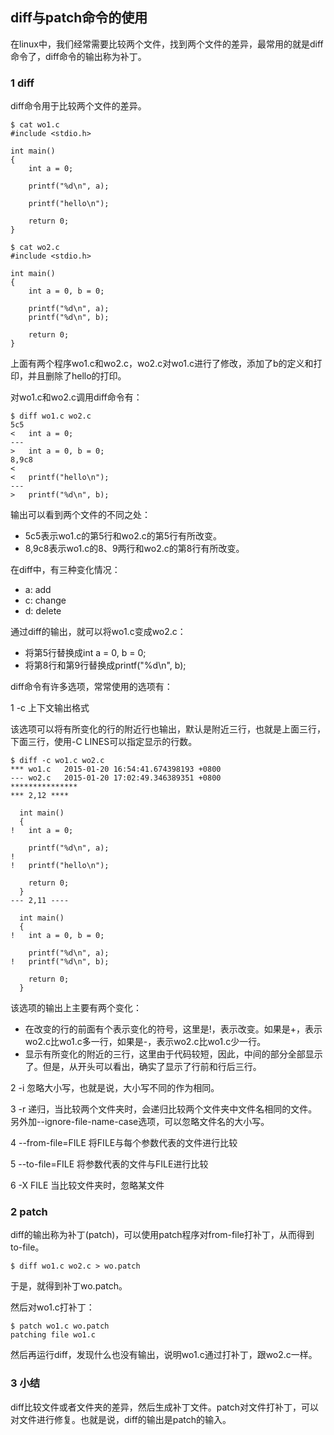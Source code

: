 ## diff与patch命令的使用

在linux中，我们经常需要比较两个文件，找到两个文件的差异，最常用的就是diff命令了，diff命令的输出称为补丁。

### 1 diff

diff命令用于比较两个文件的差异。

```
$ cat wo1.c
#include <stdio.h>

int main()
{
	int a = 0;

	printf("%d\n", a);

	printf("hello\n");

	return 0;
}
```

```
$ cat wo2.c
#include <stdio.h>

int main()
{
	int a = 0, b = 0;

	printf("%d\n", a);
	printf("%d\n", b);

	return 0;
}
```

上面有两个程序wo1.c和wo2.c，wo2.c对wo1.c进行了修改，添加了b的定义和打印，并且删除了hello的打印。

对wo1.c和wo2.c调用diff命令有：

```
$ diff wo1.c wo2.c
5c5
< 	int a = 0;
---
> 	int a = 0, b = 0;
8,9c8
< 
< 	printf("hello\n");
---
> 	printf("%d\n", b);
```

输出可以看到两个文件的不同之处：

* 5c5表示wo1.c的第5行和wo2.c的第5行有所改变。
* 8,9c8表示wo1.c的8、9两行和wo2.c的第8行有所改变。

在diff中，有三种变化情况：

* a: add
* c: change
* d: delete

通过diff的输出，就可以将wo1.c变成wo2.c：

* 将第5行替换成int a = 0, b = 0;
* 将第8行和第9行替换成printf("%d\n", b);

diff命令有许多选项，常常使用的选项有：

1 -c 上下文输出格式

该选项可以将有所变化的行的附近行也输出，默认是附近三行，也就是上面三行，下面三行，使用-C LINES可以指定显示的行数。

```
$ diff -c wo1.c wo2.c
*** wo1.c	2015-01-20 16:54:41.674398193 +0800
--- wo2.c	2015-01-20 17:02:49.346389351 +0800
***************
*** 2,12 ****
  
  int main()
  {
! 	int a = 0;
  
  	printf("%d\n", a);
! 
! 	printf("hello\n");
  
  	return 0;
  }
--- 2,11 ----
  
  int main()
  {
! 	int a = 0, b = 0;
  
  	printf("%d\n", a);
! 	printf("%d\n", b);
  
  	return 0;
  }
```

该选项的输出上主要有两个变化：

* 在改变的行的前面有个表示变化的符号，这里是!，表示改变。如果是+，表示wo2.c比wo1.c多一行，如果是-，表示wo2.c比wo1.c少一行。
* 显示有所变化的附近的三行，这里由于代码较短，因此，中间的部分全部显示了。但是，从开头可以看出，确实了显示了行前和行后三行。

2 -i 忽略大小写，也就是说，大小写不同的作为相同。

3 -r 递归，当比较两个文件夹时，会递归比较两个文件夹中文件名相同的文件。另外加--ignore-file-name-case选项，可以忽略文件名的大小写。

4 --from-file=FILE 将FILE与每个参数代表的文件进行比较

5 --to-file=FILE 将参数代表的文件与FILE进行比较

6 -X FILE 当比较文件夹时，忽略某文件

### 2 patch

diff的输出称为补丁(patch)，可以使用patch程序对from-file打补丁，从而得到to-file。

```
$ diff wo1.c wo2.c > wo.patch
```

于是，就得到补丁wo.patch。

然后对wo1.c打补丁：

```
$ patch wo1.c wo.patch
patching file wo1.c
```

然后再运行diff，发现什么也没有输出，说明wo1.c通过打补丁，跟wo2.c一样。

### 3 小结

diff比较文件或者文件夹的差异，然后生成补丁文件。patch对文件打补丁，可以对文件进行修复。也就是说，diff的输出是patch的输入。
